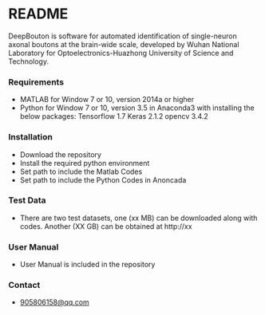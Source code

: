 # README #

DeepBouton is software for automated identification of single-neuron axonal boutons
at the brain-wide scale, developed by Wuhan National Laboratory for
Optoelectronics-Huazhong University of Science and Technology.

### Requirements ###

* MATLAB for Window 7 or 10, version 2014a or higher
* Python for Window 7 or 10, version 3.5 in Anaconda3 with installing the below packages:
  Tensorflow 1.7
  Keras 2.1.2
  opencv 3.4.2

### Installation ###

* Download the repository
* Install the required python environment
* Set path to include the Matlab Codes
* Set path to include the Python Codes in Anoncada


### Test Data ###

* There are two test datasets, one (xx MB) can be downloaded along with codes. Another (XX GB) can be obtained at http://xx

### User Manual ###

* User Manual is included in the repository

### Contact ###

* 905806158@qq.com

